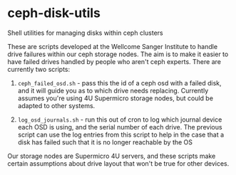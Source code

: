 # ceph-disk-utils
Shell utilities for managing disks within ceph clusters

These are scripts developed at the Wellcome Sanger Institute to handle
drive failures within our ceph storage nodes. The aim is to make it
easier to have failed drives handled by people who aren't ceph
experts. There are currently two scripts:

1. `ceph_failed_osd.sh` - pass this the id of a ceph osd with a failed
disk, and it will guide you as to which drive needs
replacing. Currently assumes you're using 4U Supermicro storage nodes,
but could be adapted to other systems.

2. `log_osd_journals.sh` - run this out of cron to log which journal
device each OSD is using, and the serial number of each drive. The
previous script can use the log entries from this script to help in
the case that a disk has failed such that it is no longer reachable by
the OS

Our storage nodes are Supermicro 4U servers, and these scripts make
certain assumptions about drive layout that won't be true for other
devices.
